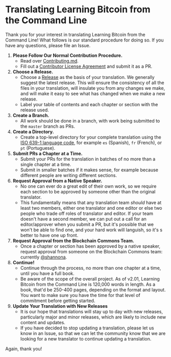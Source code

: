 # Translating Learning Bitcoin from the Command Line

Thank you for your interest in translating Learning Bitcoin from the Command Line! What follows is our standard procedure for doing so. If you have any questions, please file an Issue.

1. **Please Follow Our Normal Contribution Procedure.**
   * Read over [Contributing.md](https://github.com/BlockchainCommons/Learning-Bitcoin-from-the-Command-Line/blob/master/CONTRIBUTING.md).
   * Fill out a [Contributor License Agreement](https://github.com/BlockchainCommons/Learning-Bitcoin-from-the-Command-Line/blob/master/CLA.md) and submit it as a PR.
1. **Choose a Release.**  
   * Choose a [Release](https://github.com/BlockchainCommons/Learning-Bitcoin-from-the-Command-Line/releases) as the basis of your translation. We generally suggest the latest release. This will ensure the consistency of all the files in your translation, will insulate you from any changes we make, and will make it easy to see what has changed when we make a new release. 
   * Label your table of contents and each chapter or section with the release used.
1. **Create a Branch.**
   * All work should be done in a branch, with work being submitted to the `master` branch as PRs.
1. **Create a Directory.**
   * Create a top-level directory for your complete translation using the [ISO 639-1 language code](https://en.wikipedia.org/wiki/List_of_ISO_639-1_codes), for example `es` (Spanish), `fr` (French), or `pt` (Portuguese).
1. **Submit PRs a Chapter at a Time.**
   * Submit your PRs for the translation in batches of no more than a single chapter at a time.
   * Submit in smaller batches if it makes sense, for example because different people are writing different sections.
1. **Request Approval from a Native Speaker.**
   * No one can ever do a great edit of their own work, so we require each section to be approved by someone other than the original translator.
   * This fundamentally means that any translation team _should_ have at least two members, either one translator and one editor or else two people who trade off roles of translator and editor. If your team doesn't have a second member, we can put out a call for an editor/approver when you submit a PR, but it's possible that we won't be able to find one, and your hard work will languish, so it's s better to have one up front.
1. **Request Approval from the Blockchain Commons Team.**
   * Once a chapter or section has been approved by a native speaker, request approval from someone on the Blockchain Commons team: currently [@shannona](https://github.com/shannona).
1. **Continue!**
   * Continue through the process, no more than one chapter at a time, until you have a full book.
   * Be aware of the scope of the overall project. As of v2.01, Learning Bitcoin from the Command Line is 120,000 words in length. As a book, that'd be 250-400 pages, depending on the format and layout. You want to make sure you have the time for that level of commitment before getting started.
1. **Update Your Translation with New Releases**
   * It is our hope that translations will stay up to day with new releases, particularly major and minor releases, which are likely to include new content and updates.
   * If you have decided to stop updating a translation, please let us know in an Issue, so that we can let the community know that we are looking for a new translator to continue updating a translation.

Again, thank you!
